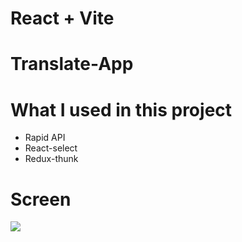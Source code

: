 # React + Vite

# Translate-App

# What I used in this project

- Rapid API
- React-select
- Redux-thunk

# Screen

![](screen.gif)
